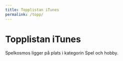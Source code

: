 ```yaml
---
title: Topplistan iTunes
permalink: /topp/
---
```


# Topplistan iTunes

<p><span id="podcast-name">Spelkosmos</span> ligger på plats <span id="placement"></span> i kategorin Spel och hobby.</p>

<script>
  var podcastName = document.getElementById('podcast-name').textContent;

  var processTopPodcasts = function (toplist) {
    toplist.feed.entry.forEach(function (entry, index, entries) {
      if (entry['im:name'].label.toLowerCase() == podcastName.toLowerCase()) {
        document.getElementById('placement').textContent = index + 1;
      }
    });
  };
</script>
<script src="https://itunes.apple.com/se/rss/toppodcasts/limit=200/genre=1323/explicit=true/json?callback=processTopPodcasts"></script>
